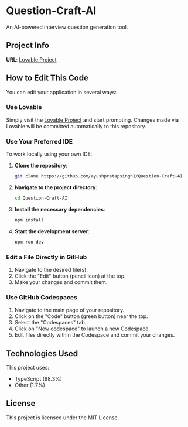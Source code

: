 # Question-Craft-AI

An AI-powered interview question generation tool.

## Project Info

**URL**: [Lovable Project](https://lovable.dev/projects/a513109b-3957-4c1c-88e5-4185eca780db)

## How to Edit This Code

You can edit your application in several ways:

### Use Lovable

Simply visit the [Lovable Project](https://lovable.dev/projects/a513109b-3957-4c1c-88e5-4185eca780db) and start prompting. Changes made via Lovable will be committed automatically to this repository.

### Use Your Preferred IDE

To work locally using your own IDE:

1. **Clone the repository**:
    ```sh
    git clone https://github.com/ayushpratapsingh1/Question-Craft-AI
    ```
2. **Navigate to the project directory**:
    ```sh
    cd Question-Craft-AI
    ```
3. **Install the necessary dependencies**:
    ```sh
    npm install
    ```
4. **Start the development server**:
    ```sh
    npm run dev
    ```

### Edit a File Directly in GitHub

1. Navigate to the desired file(s).
2. Click the "Edit" button (pencil icon) at the top.
3. Make your changes and commit them.

### Use GitHub Codespaces

1. Navigate to the main page of your repository.
2. Click on the "Code" button (green button) near the top.
3. Select the "Codespaces" tab.
4. Click on "New codespace" to launch a new Codespace.
5. Edit files directly within the Codespace and commit your changes.

## Technologies Used

This project uses:

- TypeScript (98.3%)
- Other (1.7%)

## License

This project is licensed under the MIT License.
